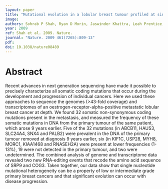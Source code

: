```yaml
---
layout: paper
title: "Mutational evolution in a lobular breast tumour profiled at single nucleotide resolution."
image: 
authors: Sohrab P Shah, Ryan D Morin, Jaswinder Khattra, Leah Prentice, Trevor Pugh, Angela Burleigh, Allen Delaney, Karen Gelmon, Ryan Guliany, Janine Senz, Christian Steidl, Robert A Holt, Steven Jones, Mark Sun, Gillian Leung, Richard Moore, Tesa Severson, Greg A Taylor, Andrew E Teschendorff, Kane Tse, Gulisa Turashvili, Richard Varhol, René L Warren, Peter Watson, Yongjun Zhao, Carlos Caldas, David Huntsman, Martin Hirst, Marco A Marra, Samuel Aparicio
year: 2009
ref: Shah et al. 2009. Nature.
journal: "Nature. 2009 461(7265):809-13"
pdf: 
doi: 10.1038/nature08489
---
```


# Abstract

Recent advances in next generation sequencing have made it possible to precisely characterize all somatic coding mutations that occur during the development and progression of individual cancers. Here we used these approaches to sequence the genomes (>43-fold coverage) and transcriptomes of an oestrogen-receptor-alpha-positive metastatic lobular breast cancer at depth. We found 32 somatic non-synonymous coding mutations present in the metastasis, and measured the frequency of these somatic mutations in DNA from the primary tumour of the same patient, which arose 9 years earlier. Five of the 32 mutations (in ABCB11, HAUS3, SLC24A4, SNX4 and PALB2) were prevalent in the DNA of the primary tumour removed at diagnosis 9 years earlier, six (in KIF1C, USP28, MYH8, MORC1, KIAA1468 and RNASEH2A) were present at lower frequencies (1-13%), 19 were not detected in the primary tumour, and two were undetermined. The combined analysis of genome and transcriptome data revealed two new RNA-editing events that recode the amino acid sequence of SRP9 and COG3. Taken together, our data show that single nucleotide mutational heterogeneity can be a property of low or intermediate grade primary breast cancers and that significant evolution can occur with disease progression.

